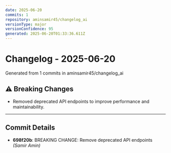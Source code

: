 ```yaml
---
date: 2025-06-20
commits: 1
repository: aminsamir45/changelog_ai
versionType: major
versionConfidence: 95
generated: 2025-06-20T01:33:36.611Z
---
```


# Changelog - 2025-06-20

Generated from 1 commits in aminsamir45/changelog_ai

## ⚠️ Breaking Changes

- Removed deprecated API endpoints to improve performance and maintainability.

---

## Commit Details

- **698f20b**: BREAKING CHANGE: Remove deprecated API endpoints _(Samir Amin)_
